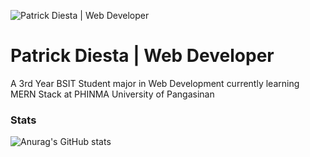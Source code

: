 ![Patrick Diesta | Web Developer](https://i.pinimg.com/originals/92/75/1e/92751e0ca5fb8b890839121c472df4f3.gif)
# Patrick Diesta | Web Developer

A 3rd Year BSIT Student major in Web Development currently learning MERN Stack at PHINMA University of Pangasinan

### Stats

![Anurag's GitHub stats](https://github-readme-stats.vercel.app/api?username=anuraghazra&show_icons=true&bg_color=00000000)



